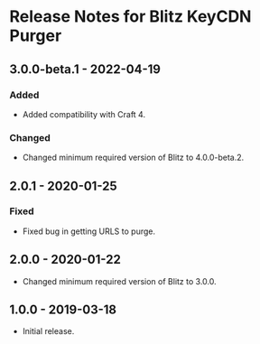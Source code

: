 # Release Notes for Blitz KeyCDN Purger

## 3.0.0-beta.1 - 2022-04-19
### Added
- Added compatibility with Craft 4.

### Changed
- Changed minimum required version of Blitz to 4.0.0-beta.2.

## 2.0.1 - 2020-01-25
### Fixed
- Fixed bug in getting URLS to purge.

## 2.0.0 - 2020-01-22
- Changed minimum required version of Blitz to 3.0.0.

## 1.0.0 - 2019-03-18
- Initial release.
